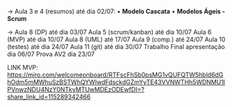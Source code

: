 -> Aula 3 e 4 (resumos) até dia 02/07: 
    • <b>Modelo Cascata</b>
    • <b>Modelos Ágeis - Scrum</b>

-> Aula 8 (DP) até dia 03/07
Aula 5 (scrum/kanban) até dia 10/07
Aula 6 (MVP) até dia 10/07
Aula 8 (UML) até 17/07
Aula 9 (comp.) até 24/07
Aula 10 (testes) até dia 24/07
Aula 11 (git) até dia 30/07
Trabalho Final apresentação dia 06/07
Prova AV2 dia 23/07

LINK MVP: https://miro.com/welcomeonboard/RTFscFhSb0psMG1vQUFQTW5hbld6dGhOdm5mMWhuSzBSTWhQYWIwdFdsckdGZmYyTE43VVNWTHh5WDNMU1lPVnwzNDU4NzY0NTkyMTUwMDEzODEwfDI=?share_link_id=115289342466
